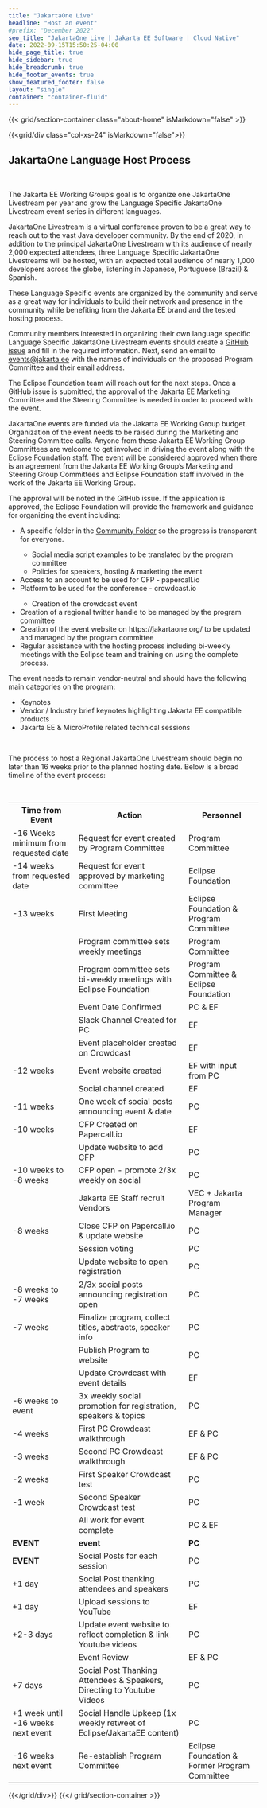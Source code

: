 ```yaml
---
title: "JakartaOne Live"
headline: "Host an event"
#prefix: "December 2022"
seo_title: "JakartaOne Live | Jakarta EE Software | Cloud Native"
date: 2022-09-15T15:50:25-04:00
hide_page_title: true
hide_sidebar: true
hide_breadcrumb: true
hide_footer_events: true
show_featured_footer: false
layout: "single"
container: "container-fluid"
---
```

{{< grid/section-container class="about-home" isMarkdown="false" >}}

{{<grid/div class="col-xs-24" isMarkdown="false">}}

<h2>JakartaOne Language Host Process </h2>

</br>
<p>
The Jakarta EE Working Group’s goal is to organize one JakartaOne Livestream per year and
grow the Language Specific JakartaOne Livestream event series in different languages.
</p>

<p>
JakartaOne Livestream is a virtual conference proven to be a great way to reach out to the vast
Java developer community. By the end of 2020, in addition to the principal JakartaOne
Livestream with its audience of nearly 2,000 expected attendees, three Language Specific
JakartaOne Livestreams will be hosted, with an expected total audience of nearly 1,000
developers across the globe, listening in Japanese, Portuguese (Brazil) & Spanish.
</p>

<p>
These Language Specific events are organized by the community and serve as a great way for
individuals to build their network and presence in the community while benefiting from the
Jakarta EE brand and the tested hosting process.
</p>

<p>
Community members interested in organizing their own language specific Language Specific
JakartaOne Livestream events should create a <a href="https://github.com/jakartaee/jakartaone.org/issues/new?template=jakartaone_livestream.md">GitHub issue</a> and fill in the required information.
Next, send an email to <a href="mailto:events@jakarta.ee ">events@jakarta.ee</a> with the names of individuals on the proposed
Program Committee and their email address.
</p>

<p>
The Eclipse Foundation team will reach out for the next steps. Once a GitHub issue is
submitted, the approval of the Jakarta EE Marketing Committee and the Steering Committee is
needed in order to proceed with the event.
</p>

<p>
JakartaOne events are funded via the Jakarta EE Working Group budget. Organization of the
event needs to be raised during the Marketing and Steering Committee calls. Anyone from
these Jakarta EE Working Group Committees are welcome to get involved in driving the event
along with the Eclipse Foundation staff. The event will be considered approved when there is an
agreement from the Jakarta EE Working Group’s Marketing and Steering Group Committees
and Eclipse Foundation staff involved in the work of the Jakarta EE Working Group.
</p>

<p>
The approval will be noted in the GitHub issue. If the application is approved, the Eclipse
Foundation will provide the framework and guidance for organizing the event including:
</p>


<ul>
<li>A specific folder in the <a href="https://drive.google.com/drive/u/0/folders/11nvqdVqFlCxm5AfPh2NdnanTBrCPW8Xv">Community Folder</a> so the progress is transparent for everyone.</li>
 <ul>
  <li>Social media script examples to be translated by the program committee</li>
  <li>Policies for speakers, hosting & marketing the event</li>
</ul>
<li>Access to an account to be used for CFP - papercall.io</li>
<li>Platform to be used for the conference - crowdcast.io</li>
  <ul>
    <li>Creation of the crowdcast event</li>    
  </ul>
<li>Creation of a regional twitter handle to be managed by the program committee</li>  
<li>Creation of the event website on https://jakartaone.org/ to be updated and managed by
the program committee</li>
<li>Regular assistance with the hosting process including bi-weekly meetings with the
Eclipse team and training on using the complete process.</li>
</ul>


<p>The event needs to remain vendor-neutral and should have the following main categories on the
program:</p>

<ul>
    <li>Keynotes</li>
    <li>Vendor / Industry brief keynotes highlighting Jakarta EE compatible products</li>
    <li>Jakarta EE & MicroProfile related technical sessions</li>
</ul>

</br>

<p>
The process to host a Regional JakartaOne Livestream should begin no later than 16 weeks
prior to the planned hosting date. Below is a broad timeline of the event process:
</p>

</br>


<table style="width:100%">
  <tr>
    <th>Time from Event</th>
    <th>Action</th>
    <th>Personnel</th>
  </tr>
  <tr>
    <td>-16 Weeks minimum from requested
date</td>
    <td>Request for event created by
Program Committee</td>
    <td>Program Committee</td>
  </tr>
  <tr>
    <td>-14 weeks from requested date </td>
    <td>Request for event approved by
marketing committee</td>
    <td>Eclipse Foundation</td>
  </tr>
  <tr>
    <td>-13 weeks</td>
    <td>First Meeting</td>
    <td>Eclipse Foundation & Program
Committee</td>
  </tr>
  <tr>
    <td></td>
    <td>Program committee sets weekly
meetings</td>
    <td>Program Committee</td>
  </tr>
  <tr>
    <td></td>
    <td>Program committee sets bi-weekly
meetings with Eclipse Foundation</td>
    <td>Program Committee & Eclipse
Foundation</td>
  </tr>
  <tr>
    <td></td>
    <td>Event Date Confirmed </td>
    <td>PC & EF</td>
  </tr>
  <tr>
    <td></td>
    <td>Slack Channel Created for PC</td>
    <td>EF</td>
  </tr>
  <tr>
    <td></td>
    <td>Event placeholder created on
Crowdcast</td>
    <td>EF</td>
  </tr>
  <tr>
    <td>-12 weeks</td>
    <td>Event website created</td>
    <td>EF with input from PC</td>
  </tr>
  <tr>
    <td></td>
    <td>Social channel created</td>
    <td>EF</td>
  </tr>
  <tr>
    <td>-11 weeks</td>
    <td>One week of social posts
announcing event & date</td>
    <td>PC</td>
  </tr>
  <tr>
    <td>-10 weeks</td>
    <td>CFP Created on Papercall.io</td>
    <td>EF</td>
  </tr>
  <tr>
    <td></td>
    <td>Update website to add CFP</td>
    <td>PC</td>
  </tr>
  <tr>
    <td>-10 weeks to -8 weeks</td>
    <td>CFP open - promote 2/3x weekly on
social</td>
    <td>PC</td>
  </tr>
  <tr>
    <td></td>
    <td>Jakarta EE Staff recruit Vendors</td>
    <td>VEC + Jakarta Program Manager</td>
  </tr>
  <tr>
    <td>-8 weeks</td>
    <td>Close CFP on Papercall.io & update
website</td>
    <td>PC</td>
  </tr>
  <tr>
    <td></td>
    <td>Session voting</td>
    <td>PC</td>
  </tr>
  <tr>
    <td></td>
    <td>Update website to open registration</td>
    <td>PC</td>
  </tr>
  <tr>
    <td>-8 weeks to -7 weeks</td>
    <td>2/3x social posts announcing
registration open</td>
    <td>PC</td>
  </tr>
  <tr>
    <td>-7 weeks</td>
    <td>Finalize program, collect titles,
abstracts, speaker info</td>
    <td>PC</td>
  </tr>
  <tr>
    <td></td>
    <td>Publish Program to website</td>
    <td>PC</td>
  </tr>
  <tr>
    <td></td>
    <td>Update Crowdcast with event
details</td>
    <td>EF</td>
  </tr>
  <tr>
    <td>-6 weeks to event</td>
    <td>3x weekly social promotion for
registration, speakers & topics</td>
    <td>PC</td>
  </tr>
  <tr>
    <td>-4 weeks</td>
    <td>First PC Crowdcast walkthrough</td>
    <td>EF & PC</td>
  </tr>
  <tr>
    <td>-3 weeks</td>
    <td>Second PC Crowdcast walkthrough</td>
    <td>EF & PC</td>
  </tr>
  <tr>
    <td>-2 weeks</td>
    <td>First Speaker Crowdcast test</td>
    <td>PC</td>
  </tr>
  <tr>
    <td>-1 week </td>
    <td>Second Speaker Crowdcast test</td>
    <td>PC</td>
  </tr>
  <tr>
    <td></td>
    <td>All work for event complete</td>
    <td>PC & EF</td>
  </tr>
  <tr>
    <td><b>EVENT</td>
    <td><b>event</td>
    <td><b>PC</td>
  </tr>
  <tr>
    <td><b>EVENT</td>
    <td>Social Posts for each session</td>
    <td>PC</td>
  </tr>
  <tr>
    <td>+1 day</td>
    <td>Social Post thanking attendees and
speakers</td>
    <td>PC</td>
  </tr>
  <tr>
    <td>+1 day</td>
    <td>Upload sessions to YouTube</td>
    <td>EF</td>
  </tr>
  <tr>
    <td>+2-3 days</td>
    <td>Update event website to reflect
completion & link Youtube videos</td>
    <td>PC</td>
  </tr>
  <tr>
    <td></td>
    <td>Event Review</td>
    <td>EF & PC</td>
  </tr>
  <tr>
    <td>+7 days</td>
    <td>Social Post Thanking Attendees &
Speakers, Directing to Youtube
Videos</td>
    <td>PC</td>
  </tr>
  <tr>
    <td>+1 week until -16 weeks next event</td>
    <td>Social Handle Upkeep (1x weekly
retweet of Eclipse/JakartaEE
content)</td>
    <td>PC</td>
  </tr>
  <tr>
    <td>-16 weeks next event</td>
    <td>Re-establish Program Committee</td>
    <td>Eclipse Foundation & Former
Program Committee</td>
  </tr>
</table>


{{</grid/div>}}
{{</ grid/section-container >}}
